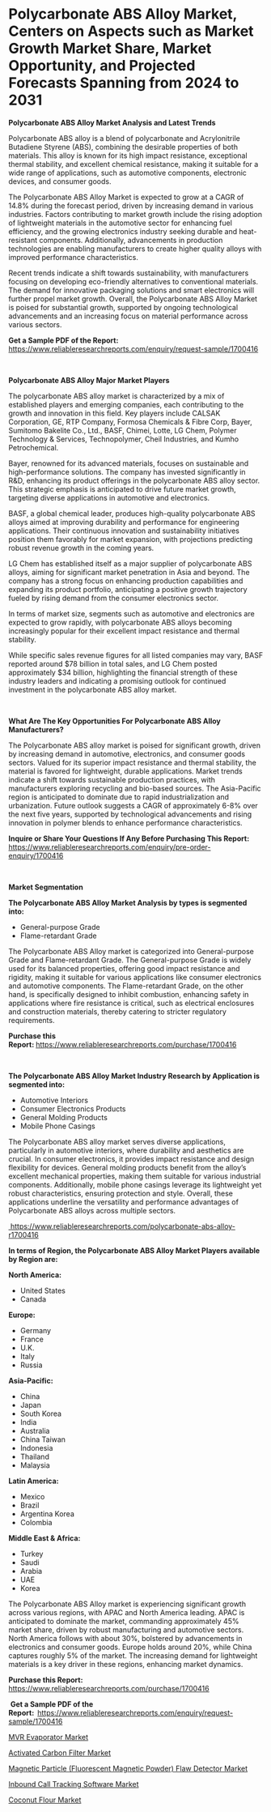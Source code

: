 <p><h1>Polycarbonate ABS Alloy Market, Centers on Aspects such as Market Growth Market Share, Market Opportunity, and Projected Forecasts Spanning from 2024 to 2031</h1></p><p><strong>Polycarbonate ABS Alloy Market Analysis and Latest Trends</strong></p>
<p><p>Polycarbonate ABS alloy is a blend of polycarbonate and Acrylonitrile Butadiene Styrene (ABS), combining the desirable properties of both materials. This alloy is known for its high impact resistance, exceptional thermal stability, and excellent chemical resistance, making it suitable for a wide range of applications, such as automotive components, electronic devices, and consumer goods.</p><p>The Polycarbonate ABS Alloy Market is expected to grow at a CAGR of 14.8% during the forecast period, driven by increasing demand in various industries. Factors contributing to market growth include the rising adoption of lightweight materials in the automotive sector for enhancing fuel efficiency, and the growing electronics industry seeking durable and heat-resistant components. Additionally, advancements in production technologies are enabling manufacturers to create higher quality alloys with improved performance characteristics.</p><p>Recent trends indicate a shift towards sustainability, with manufacturers focusing on developing eco-friendly alternatives to conventional materials. The demand for innovative packaging solutions and smart electronics will further propel market growth. Overall, the Polycarbonate ABS Alloy Market is poised for substantial growth, supported by ongoing technological advancements and an increasing focus on material performance across various sectors.</p></p>
<p><strong>Get a Sample PDF of the Report:&nbsp;</strong> <a href="https://www.reliableresearchreports.com/enquiry/request-sample/1700416?utm_campaign=121&utm_medium=2&utm_source=Github&utm_content=ia&utm_term=21102024&utm_id=polycarbonate-abs-alloy">https://www.reliableresearchreports.com/enquiry/request-sample/1700416</a></p>
<p>&nbsp;</p>
<p><strong>Polycarbonate ABS Alloy Major Market Players</strong></p>
<p><p>The polycarbonate ABS alloy market is characterized by a mix of established players and emerging companies, each contributing to the growth and innovation in this field. Key players include CALSAK Corporation, GE, RTP Company, Formosa Chemicals & Fibre Corp, Bayer, Sumitomo Bakelite Co., Ltd., BASF, Chimei, Lotte, LG Chem, Polymer Technology & Services, Technopolymer, Cheil Industries, and Kumho Petrochemical.</p><p>Bayer, renowned for its advanced materials, focuses on sustainable and high-performance solutions. The company has invested significantly in R&D, enhancing its product offerings in the polycarbonate ABS alloy sector. This strategic emphasis is anticipated to drive future market growth, targeting diverse applications in automotive and electronics.</p><p>BASF, a global chemical leader, produces high-quality polycarbonate ABS alloys aimed at improving durability and performance for engineering applications. Their continuous innovation and sustainability initiatives position them favorably for market expansion, with projections predicting robust revenue growth in the coming years.</p><p>LG Chem has established itself as a major supplier of polycarbonate ABS alloys, aiming for significant market penetration in Asia and beyond. The company has a strong focus on enhancing production capabilities and expanding its product portfolio, anticipating a positive growth trajectory fueled by rising demand from the consumer electronics sector.</p><p>In terms of market size, segments such as automotive and electronics are expected to grow rapidly, with polycarbonate ABS alloys becoming increasingly popular for their excellent impact resistance and thermal stability. </p><p>While specific sales revenue figures for all listed companies may vary, BASF reported around $78 billion in total sales, and LG Chem posted approximately $34 billion, highlighting the financial strength of these industry leaders and indicating a promising outlook for continued investment in the polycarbonate ABS alloy market.</p></p>
<p>&nbsp;</p>
<p><strong>What Are The Key Opportunities For Polycarbonate ABS Alloy Manufacturers?</strong></p>
<p><p>The Polycarbonate ABS alloy market is poised for significant growth, driven by increasing demand in automotive, electronics, and consumer goods sectors. Valued for its superior impact resistance and thermal stability, the material is favored for lightweight, durable applications. Market trends indicate a shift towards sustainable production practices, with manufacturers exploring recycling and bio-based sources. The Asia-Pacific region is anticipated to dominate due to rapid industrialization and urbanization. Future outlook suggests a CAGR of approximately 6-8% over the next five years, supported by technological advancements and rising innovation in polymer blends to enhance performance characteristics.</p></p>
<p><strong>Inquire or Share Your Questions If Any Before Purchasing This Report:</strong> <a href="https://www.reliableresearchreports.com/enquiry/pre-order-enquiry/1700416?utm_campaign=121&utm_medium=2&utm_source=Github&utm_content=ia&utm_term=21102024&utm_id=polycarbonate-abs-alloy">https://www.reliableresearchreports.com/enquiry/pre-order-enquiry/1700416</a></p>
<p>&nbsp;</p>
<p><strong>Market Segmentation</strong></p>
<p><strong>The Polycarbonate ABS Alloy Market Analysis by types is segmented into:</strong></p>
<p><ul><li>General-purpose Grade</li><li>Flame-retardant Grade</li></ul></p>
<p><p>The Polycarbonate ABS Alloy market is categorized into General-purpose Grade and Flame-retardant Grade. The General-purpose Grade is widely used for its balanced properties, offering good impact resistance and rigidity, making it suitable for various applications like consumer electronics and automotive components. The Flame-retardant Grade, on the other hand, is specifically designed to inhibit combustion, enhancing safety in applications where fire resistance is critical, such as electrical enclosures and construction materials, thereby catering to stricter regulatory requirements.</p></p>
<p><strong>Purchase this Report:&nbsp;</strong><a href="https://www.reliableresearchreports.com/purchase/1700416?utm_campaign=121&utm_medium=2&utm_source=Github&utm_content=ia&utm_term=21102024&utm_id=polycarbonate-abs-alloy">https://www.reliableresearchreports.com/purchase/1700416</a></p>
<p>&nbsp;</p>
<p><strong>The Polycarbonate ABS Alloy Market Industry Research by Application is segmented into:</strong></p>
<p><ul><li>Automotive Interiors</li><li>Consumer Electronics Products</li><li>General Molding Products</li><li>Mobile Phone Casings</li></ul></p>
<p><p>The Polycarbonate ABS alloy market serves diverse applications, particularly in automotive interiors, where durability and aesthetics are crucial. In consumer electronics, it provides impact resistance and design flexibility for devices. General molding products benefit from the alloy’s excellent mechanical properties, making them suitable for various industrial components. Additionally, mobile phone casings leverage its lightweight yet robust characteristics, ensuring protection and style. Overall, these applications underline the versatility and performance advantages of Polycarbonate ABS alloys across multiple sectors.</p></p>
<p><a href="https://www.reliableresearchreports.com/polycarbonate-abs-alloy-r1700416?utm_campaign=121&utm_medium=2&utm_source=Github&utm_content=ia&utm_term=21102024&utm_id=polycarbonate-abs-alloy">&nbsp;https://www.reliableresearchreports.com/polycarbonate-abs-alloy-r1700416</a></p>
<p><strong>In terms of Region, the Polycarbonate ABS Alloy Market Players available by Region are:</strong></p>
<p>
    <p> <strong> North America: </strong>
        <ul>
            <li>United States</li>
            <li>Canada</li>
        </ul>
        </p> 
    <p> <strong> Europe: </strong>
        <ul>
            <li>Germany</li>
            <li>France</li>
            <li>U.K.</li>
            <li>Italy</li>
            <li>Russia</li>
        </ul>
        </p> 
    <p> <strong> Asia-Pacific: </strong>
        <ul>
            <li>China</li>
            <li>Japan</li>
            <li>South Korea</li>
            <li>India</li>
            <li>Australia</li>
            <li>China Taiwan</li>
            <li>Indonesia</li>
            <li>Thailand</li>
            <li>Malaysia</li>
        </ul>
        </p> 
    <p> <strong> Latin America: </strong>
        <ul>
            <li>Mexico</li>
            <li>Brazil</li>
            <li>Argentina Korea</li>
            <li>Colombia</li>
        </ul>
        </p> 
    <p> <strong> Middle East & Africa: </strong>
        <ul>
            <li>Turkey</li>
            <li>Saudi</li>
            <li>Arabia</li>
            <li>UAE</li>
            <li>Korea</li>
        </ul>
    </p>
    </p>
<p><p>The Polycarbonate ABS Alloy market is experiencing significant growth across various regions, with APAC and North America leading. APAC is anticipated to dominate the market, commanding approximately 45% market share, driven by robust manufacturing and automotive sectors. North America follows with about 30%, bolstered by advancements in electronics and consumer goods. Europe holds around 20%, while China captures roughly 5% of the market. The increasing demand for lightweight materials is a key driver in these regions, enhancing market dynamics.</p></p>
<p><strong>Purchase this Report: </strong><a href="https://www.reliableresearchreports.com/purchase/1700416?utm_campaign=121&utm_medium=2&utm_source=Github&utm_content=ia&utm_term=21102024&utm_id=polycarbonate-abs-alloy">https://www.reliableresearchreports.com/purchase/1700416</a></p>
<p>&nbsp;<strong>Get a Sample PDF of the Report:&nbsp;&nbsp;</strong><a href="https://www.reliableresearchreports.com/enquiry/request-sample/1700416?utm_campaign=121&utm_medium=2&utm_source=Github&utm_content=ia&utm_term=21102024&utm_id=polycarbonate-abs-alloy">https://www.reliableresearchreports.com/enquiry/request-sample/1700416</a></p>
<p><strong></strong></p>
<p><p><a href="https://issuu.com/reportprime-2/docs/mvr-evaporator-market-size-2030.ppt_b42c28f0d57db0?utm_campaign=121&utm_medium=2&utm_source=Github&utm_content=ia&utm_term=21102024&utm_id=polycarbonate-abs-alloy">MVR Evaporator Market</a></p><p><a href="https://issuu.com/reportprime-2/docs/activated-carbon-filter-market-size_803fa216c213f1?utm_campaign=121&utm_medium=2&utm_source=Github&utm_content=ia&utm_term=21102024&utm_id=polycarbonate-abs-alloy">Activated Carbon Filter Market</a></p><p><a href="https://github.com/lambertr3e8v/Market-Research-Report-List-1/blob/main/magnetic-particle-fluorescent-magnetic-powder-flaw-detector-market.md?utm_campaign=121&utm_medium=2&utm_source=Github&utm_content=ia&utm_term=21102024&utm_id=polycarbonate-abs-alloy">Magnetic Particle (Fluorescent Magnetic Powder) Flaw Detector Market</a></p><p><a href="https://github.com/WayneGriffin411/Market-Research-Report-List-1/blob/main/inbound-call-tracking-software-market.md?utm_campaign=121&utm_medium=2&utm_source=Github&utm_content=ia&utm_term=21102024&utm_id=polycarbonate-abs-alloy">Inbound Call Tracking Software Market</a></p><p><a href="https://www.linkedin.com/pulse/coconut-flour-market-investigation-industry-evolution-forecast-9ucqe?utm_campaign=121&utm_medium=2&utm_source=Github&utm_content=ia&utm_term=21102024&utm_id=polycarbonate-abs-alloy">Coconut Flour Market</a></p></p>